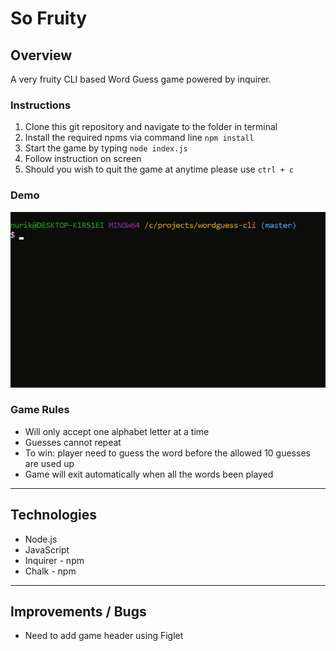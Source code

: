 # So Fruity

## Overview
A very fruity CLI based Word Guess game powered by inquirer.

### Instructions
  1. Clone this git repository and navigate to the folder in terminal
  2. Install the required npms via command line `npm install`
  3. Start the game by typing `node index.js`
  4. Follow instruction on screen
  5. Should you wish to quit the game at anytime please use `ctrl + c`

### Demo
   ![how-this-works](https://github.com/Kinla/WordGuess-Cli/blob/master/assets/game.gif)

### Game Rules
  * Will only accept one alphabet letter at a time
  * Guesses cannot repeat
  * To win: player need to guess the word before the allowed 10 guesses are used up
  * Game will exit automatically when all the words been played

- - -

## Technologies
  * Node.js
  * JavaScript
  * Inquirer - npm
  * Chalk - npm

- - -  

## Improvements / Bugs
  * Need to add game header using Figlet
